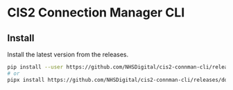 # CIS2 Connection Manager CLI

## Install

Install the latest version from the releases.

```bash
pip install --user https://github.com/NHSDigital/cis2-connman-cli/releases/download/v0.1.0/connman_cli-0.1.0-py3-none-any.whl
# or
pipx install https://github.com/NHSDigital/cis2-connman-cli/releases/download/v0.1.0/connman_cli-0.1.0-py3-none-any.whl
```